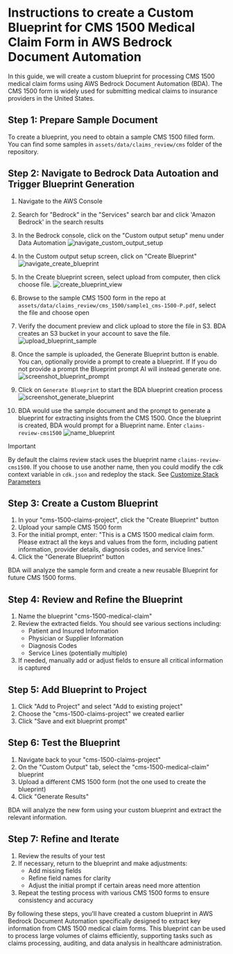 # Instructions to create a Custom Blueprint for CMS 1500 Medical Claim Form in AWS Bedrock Document Automation

In this guide, we will create a custom blueprint for processing CMS 1500 medical claim forms using AWS Bedrock Document Automation (BDA). The CMS 1500 form is widely used for submitting medical claims to insurance providers in the United States.

## Step 1: Prepare Sample Document

To create a blueprint, you need to obtain a sample CMS 1500 filled form. You can find some samples in `assets/data/claims_review/cms` folder of the repository.

## Step 2: Navigate to Bedrock Data Autoation and Trigger Blueprint Generation

1. Navigate to the AWS Console
2. Search for "Bedrock" in the "Services" search bar and click 'Amazon Bedrock' in the search results
3. In the Bedrock console, click on the "Custom output setup" menu under Data Automation
   ![navigate_custom_output_setup][screenshot_nav_to_custom_output_setup]

3. In the Custom output setup screen, click on "Create Blueprint"
   ![navigate_create_blueprint][screenshot_nav_to_create_blueprint]

4. In the Create blueprint screen, select upload from computer, then click choose file.
   ![create_blueprint_view][screenshot_create_blueprint_view]

5. Browse to the sample CMS 1500 form in the repo at `assets/data/claims_review/cms_1500/sample1_cms-1500-P.pdf`, select the file and choose open 

6. Verify the document preview and click upload to store the file in S3. BDA creates an S3 bucket in your account to save the file.
   ![upload_blueprint_sample][screenshot_upload_blueprint_view]

7. Once the sample is uploaded, the Generate Blueprint button is enable. You can, optionally provide a prompt to create a blueprint.  If If you do not provide a prompt the Blueprint prompt AI will instead generate one.
   ![screenshot_blueprint_prompt][screenshot_blueprint_prompt]

8. Click on `Generate Blueprint` to start the BDA blueprint creation process
   ![screenshot_generate_blueprint][screenshot_generate_blueprint]

9. BDA would use the sample document and the prompt to generate a blueprint for extracting insights from the CMS 1500. Once the blueprint is created, BDA would prompt for a Blueprint name. Enter `claims-review-cms1500` 
   ![name_blueprint][screenshot_name_blueprint]

> [!Important]
>By default the claims review stack uses the blueprint name `claims-review-cms1500`. If you choose to use another name, then you could modify the cdk context variable in `cdk.json` and redeploy the stack. See [Customize Stack Parameters](b_claims_review_01_deploy.md#customize-stack-parameters-a-namecustomize_stack_parameters)


## Step 3: Create a Custom Blueprint

1. In your "cms-1500-claims-project", click the "Create Blueprint" button
2. Upload your sample CMS 1500 form
3. For the initial prompt, enter: "This is a CMS 1500 medical claim form. Please extract all the keys and values from the form, including patient information, provider details, diagnosis codes, and service lines."
4. Click the "Generate Blueprint" button

BDA will analyze the sample form and create a new reusable Blueprint for future CMS 1500 forms.

## Step 4: Review and Refine the Blueprint

1. Name the blueprint "cms-1500-medical-claim"
2. Review the extracted fields. You should see various sections including:
   - Patient and Insured Information
   - Physician or Supplier Information
   - Diagnosis Codes
   - Service Lines (potentially multiple)
3. If needed, manually add or adjust fields to ensure all critical information is captured

## Step 5: Add Blueprint to Project

1. Click "Add to Project" and select "Add to existing project"
2. Choose the "cms-1500-claims-project" we created earlier
3. Click "Save and exit blueprint prompt"

## Step 6: Test the Blueprint

1. Navigate back to your "cms-1500-claims-project"
2. On the "Custom Output" tab, select the "cms-1500-medical-claim" blueprint
3. Upload a different CMS 1500 form (not the one used to create the blueprint)
4. Click "Generate Results"

BDA will analyze the new form using your custom blueprint and extract the relevant information.

## Step 7: Refine and Iterate

1. Review the results of your test
2. If necessary, return to the blueprint and make adjustments:
   - Add missing fields
   - Refine field names for clarity
   - Adjust the initial prompt if certain areas need more attention
3. Repeat the testing process with various CMS 1500 forms to ensure consistency and accuracy

By following these steps, you'll have created a custom blueprint in AWS Bedrock Document Automation specifically designed to extract key information from CMS 1500 medical claim forms. This blueprint can be used to process large volumes of claims efficiently, supporting tasks such as claims processing, auditing, and data analysis in healthcare administration.

[screenshot_nav_to_custom_output_setup]: ../../assets/screenshots/claims_review_docs/navigate-to-bda.jpg
[screenshot_nav_to_create_blueprint]: ../../assets/screenshots/claims_review_docs/create-blueprint.jpg
[screenshot_create_blueprint_view]: ../../assets/screenshots/claims_review_docs/create-blueprint-view.jpg
[screenshot_upload_blueprint_view]: ../../assets/screenshots/claims_review_docs/upload-blueprint-sample.jpg
[screenshot_blueprint_prompt]: ../../assets/screenshots/claims_review_docs/blueprint-prompt.jpg
[screenshot_generate_blueprint]: ../../assets/screenshots/claims_review_docs/generate-blueprint.jpg
[screenshot_name_blueprint]: ../../assets/screenshots/claims_review_docs/name-blueprint.jpg